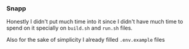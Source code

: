 ### Snapp

Honestly I didn't put much time into it since I didn't have much time to spend on it specially on `build.sh` and `run.sh` files.

Also for the sake of simplicity I already filled `.env.example` files
